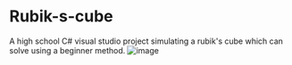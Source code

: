 # Rubik-s-cube
A high school C# visual studio project simulating a rubik's cube which can solve using a beginner method. 
![image](https://github.com/ACM02/Rubik-s-cube/assets/45048893/cdf2f612-92c3-4dbd-b686-ee6caa4dd99c)
